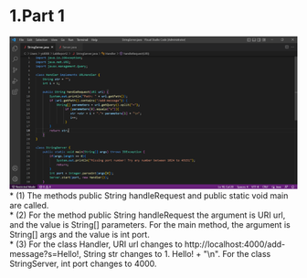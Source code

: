 # 1.Part 1
![Image](code.png)
<br>* (1) The methods public String handleRequest and public static void main are called.
<br>* (2) For the method public String handleRequest the argument is URI url, and the value is String[] parameters. For the main method, the argument is String[] args and the value is int port.
<br>* (3) For the class Handler, URI url changes to http://localhost:4000/add-message?s=Hello!, String str changes to 1. Hello! + "\n". For the class StringServer, int port changes to 4000.
